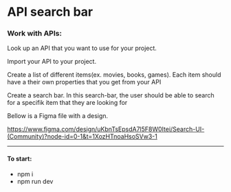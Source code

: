 # API search bar

### Work with APIs: 

Look up an API that you want to use for your project.  

Import your API to your project.  

Create a list of different items(ex. movies, books, games). Each item should have a their own properties that you get from your API 

Create a search bar. In this search-bar, the user should be able to search for a specifik item that they are looking for 

 

Bellow is a Figma file with a design.

https://www.figma.com/design/uKbnTsEpsdA7l5F8W0Itei/Search-UI-(Community)?node-id=0-1&t=1XozHTnoaHsoSVw3-1 

***

#### To start:
- npm i
- npm run dev

